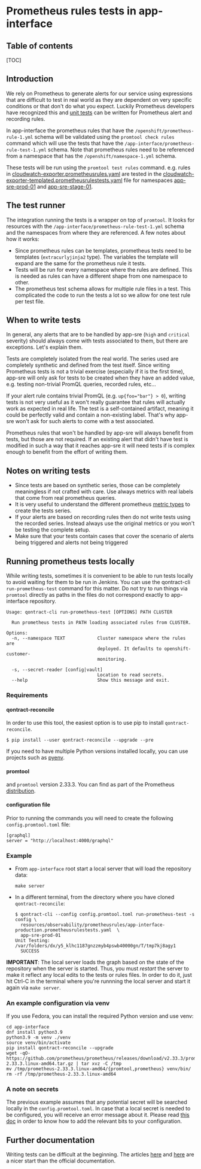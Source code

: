# Prometheus rules tests in app-interface

## Table of contents

[TOC]

## Introduction

We rely on Prometheus to generate alerts for our service using expressions that are difficult to test in real world as they are dependent on very specific conditions or that don't do what you expect. Luckily Prometheus developers have recognized this and [unit tests](https://prometheus.io/docs/prometheus/latest/configuration/unit_testing_rules/) can be written for Prometheus alert and recording rules.

In app-interface the prometheus rules that have the `/openshift/prometheus-rule-1.yml` schema will be validated using the `promtool check rules` command which will use the tests that have the `/app-interface/prometheus-rule-test-1.yml` schema. Note that prometheus rules need to be referenced from a namespace that has the `/openshift/namespace-1.yml` schema.

These tests will be run using the `promtool test rules` command. e.g. rules in [cloudwatch-exporter.prometheusrules.yaml](resources/observability/cloudwatch-exporter/prometheusrules/cloudwatch-exporter.prometheusrules.yaml) are tested in the [cloudwatch-exporter-templated.prometheusrulestests.yaml](resources/observability/cloudwatch-exporter/prometheusrules/cloudwatch-exporter-templated.prometheusrulestests.yaml) file for namespaces [app-sre-prod-01](data/services/observability/namespaces/openshift-customer-monitoring.app-sre-prod-01.yml) and [app-sre-stage-01](data/services/observability/namespaces/openshift-customer-monitoring.app-sre-stage-01.yml).

## The test runner

The integration running the tests is a wrapper on top of `promtool`. It looks for resources with the `/app-interface/prometheus-rule-test-1.yml` schema and the namespaces from where they are referenced. A few notes about how it works:

* Since prometheus rules can be templates, prometheus tests need to be templates (`extracurlyjinja2` type). The variables the template will expand are the same for the prometheus rule it tests.
* Tests will be run for every namespace where the rules are defined. This is needed as rules can have a different shape from one namespace to other.
* The prometheus test schema allows for multiple rule files in a test. This complicated the code to run the tests a lot so we allow for one test rule per test file.

## When to write tests

In general, any alerts that are to be handled by app-sre (`high` and `critical` severity) should always come with tests associated to them, but there are exceptions. Let's explain them.

Tests are completely isolated from the real world. The series used are completely synthetic and defined from the test itself. Since writing Prometheus tests is not a trivial exercise (especially if it is the first time), app-sre will only ask for tests to be created when they have an added value, e.g. testing non-trivial PromQL queries, recorded rules, etc...

If your alert rule contains trivial PromQL (e.g. `up{foo="bar"} > 0`), writing tests is not very useful as it won't really guarantee that rules will actually work as expected in real life. The test is a self-contained artifact, meaning it could be perfectly valid and contain a non-existing label. That's why app-sre won't ask for such alerts to come with a test associated.

Prometheus rules that won't be handled by app-sre will always benefit from tests, but those are not required. If an existing alert that didn't have test is modified in such a way that it reaches app-sre it will need tests if is complex enough to benefit from the effort of writing them.

## Notes on writing tests

* Since tests are based on synthetic series, those can be completely meaningless if not crafted with care. Use always metrics with real labels that come from real prometheus queries.
* It is very useful to understand the different prometheus [metric types](https://prometheus.io/docs/concepts/metric_types/) to create the tests series.
* If your alerts are based on recording rules then do not write tests using the recorded series.  Instead always use the original metrics or you won't be testing the complete setup.
* Make sure that your tests contain cases that cover the scenario of alerts being triggered and alerts not being triggered

## Running prometheus tests locally

While writing tests, sometimes it is convenient to be able to run tests locally to avoid waiting for them to be run in Jenkins.  You can use the qontract-cli `run-prometheus-test` command for this matter. Do not try to run things via `promtool` directly as paths in the files do not correspond exactly to app-interface repository.

```
Usage: qontract-cli run-prometheus-test [OPTIONS] PATH CLUSTER

  Run prometheus tests in PATH loading associated rules from CLUSTER.

Options:
  -n, --namespace TEXT            Cluster namespace where the rules are
                                  deployed. It defaults to openshift-customer-
                                  monitoring.

  -s, --secret-reader [config|vault]
                                  Location to read secrets.
  --help                          Show this message and exit.
```

### Requirements

#### qontract-reconcile

In order to use this tool, the easiest option is to use pip to install `qontract-reconcile`.

```
$ pip install --user qontract-reconcile --upgrade --pre
```

If you need to have multiple Python versions installed locally, you can use projects such as [pyenv](https://github.com/pyenv/pyenv).

#### promtool

and `promtool` version 2.33.3. You can find as part of the Prometheus [distribution](https://github.com/prometheus/prometheus/releases/tag/v2.33.3).

#### configuration file

Prior to running the commands you will need to create the following `config.promtool.toml` file:

```
[graphql]
server = "http://localhost:4000/graphql"
```

### Example

* From `app-interface` root start a local server that will load the repository data:

  ```
  make server
  ```

* In a different terminal, from the directory where you have cloned `qontract-reconcile`:

  ```
  $ qontract-cli --config config.promtool.toml run-prometheus-test -s config \
    resources/observability/prometheusrules/app-interface-production.prometheusrulestests.yaml  \
    app-sre-prod-01
  Unit Testing:  /var/folders/dx/y5_klhc1187gnzzmyb4pswb40000gn/T/tmp7kj8agy1
    SUCCESS
  ```

**IMPORTANT**: The local server loads the graph based on the state of the repository when the server is started. Thus, you must *restart* the server to make it reflect any local edits to the tests or rules files. In order to do it, just hit Ctrl-C in the terminal where you're runnning the local server and start it again via `make server`.

### An example configuration via venv

If you use Fedora, you can install the required Python version and use venv:

```
cd app-interface
dnf install python3.9
python3.9 -m venv ./venv
source venv/bin/activate
pip install qontract-reconcile --upgrade
wget -qO- https://github.com/prometheus/prometheus/releases/download/v2.33.3/prometheus-2.33.3.linux-amd64.tar.gz | tar xvz -C /tmp
mv /tmp/prometheus-2.33.3.linux-amd64/{promtool,prometheus} venv/bin/
rm -rf /tmp/prometheus-2.33.3.linux-amd64
```

### A note on secrets

The previous example assumes that any potential secret will be searched locally in the `config.promtool.toml`. In case that a local secret is needed to be configured, you will receive an error message about it. Please read [this doc](/docs/app-sre/alert-to-receiver.md#secrets-reader) in order to know how to add the relevant bits to your configuration.

## Further documentation

Writing tests can be difficult at the beginning. The articles [here](https://www.robustperception.io/unit-testing-rules-with-prometheus) and [here](https://howardburgess.github.io/prometheus-unit-testing/#/) are a nicer start than the official documentation.
